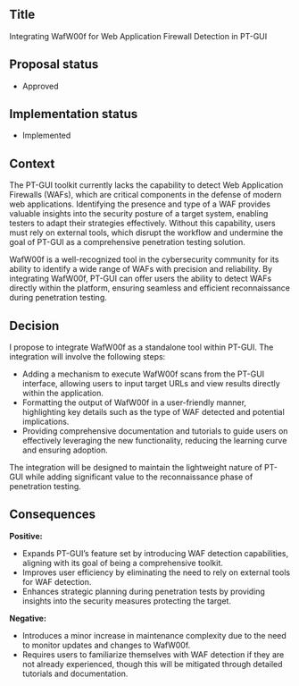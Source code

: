 ## Title

Integrating WafW00f for Web Application Firewall Detection in PT-GUI

## Proposal status

- Approved

## Implementation status

- Implemented

## Context

The PT-GUI toolkit currently lacks the capability to detect Web Application Firewalls (WAFs), which are critical components in the defense of modern web applications. Identifying the presence and type of a WAF provides valuable insights into the security posture of a target system, enabling testers to adapt their strategies effectively. Without this capability, users must rely on external tools, which disrupt the workflow and undermine the goal of PT-GUI as a comprehensive penetration testing solution.

WafW00f is a well-recognized tool in the cybersecurity community for its ability to identify a wide range of WAFs with precision and reliability. By integrating WafW00f, PT-GUI can offer users the ability to detect WAFs directly within the platform, ensuring seamless and efficient reconnaissance during penetration testing.

## Decision

I propose to integrate WafW00f as a standalone tool within PT-GUI. The integration will involve the following steps:

- Adding a mechanism to execute WafW00f scans from the PT-GUI interface, allowing users to input target URLs and view results directly within the application.
- Formatting the output of WafW00f in a user-friendly manner, highlighting key details such as the type of WAF detected and potential implications.
- Providing comprehensive documentation and tutorials to guide users on effectively leveraging the new functionality, reducing the learning curve and ensuring adoption.

The integration will be designed to maintain the lightweight nature of PT-GUI while adding significant value to the reconnaissance phase of penetration testing.

## Consequences

**Positive:**

- Expands PT-GUI’s feature set by introducing WAF detection capabilities, aligning with its goal of being a comprehensive toolkit.
- Improves user efficiency by eliminating the need to rely on external tools for WAF detection.
- Enhances strategic planning during penetration tests by providing insights into the security measures protecting the target.

**Negative:**

- Introduces a minor increase in maintenance complexity due to the need to monitor updates and changes to WafW00f.
- Requires users to familiarize themselves with WAF detection if they are not already experienced, though this will be mitigated through detailed tutorials and documentation.
